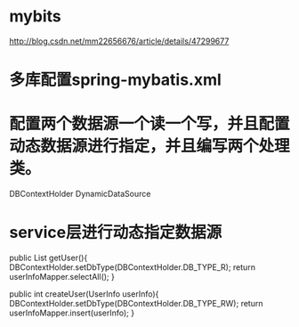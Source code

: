 # mybits

http://blog.csdn.net/mm22656676/article/details/47299677

# 多库配置spring-mybatis.xml

# 配置两个数据源一个读一个写，并且配置动态数据源进行指定，并且编写两个处理类。

DBContextHolder
DynamicDataSource

# service层进行动态指定数据源

public List<UserInfo> getUser(){
  DBContextHolder.setDbType(DBContextHolder.DB_TYPE_R);
  return userInfoMapper.selectAll();
}
  
public int createUser(UserInfo userInfo){
  DBContextHolder.setDbType(DBContextHolder.DB_TYPE_RW);
  return userInfoMapper.insert(userInfo);
}
